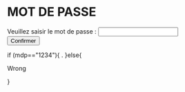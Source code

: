 <h1>MOT DE PASSE</h1>

<form>
  <div>
    <label for="mdr">Veuillez saisir le mot de passe : </label>
    <input type="text" id="mdp" name="password" required>
    <span class="validity"></span>
  </div>
  <div>
    <button>Confirmer</button>
  </div>
</form>

if (mdp=="1234"){
  <a href="https://gaaet2000.github.io/bureau"></a>.
}else{
  <p>Wrong</p>
}
